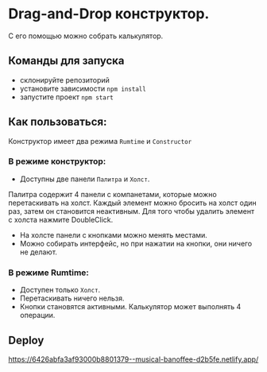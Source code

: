# Drag-and-Drop конструктор.

С его помощью можно собрать калькулятор.

## Команды для запуска
- склонируйте репозиторий
- установите зависимости  `npm install`
- запустите проект  `npm start`

## Как пользоваться:
Конструктор имеет два режима  `Rumtime` и `Constructor`


### В режиме конструктор:

- Доступны две панели `Палитра` и `Холст`.

Палитра содержит 4 панели с компанетами, которые можно перетаскивать на холст.
Каждый элемент можно бросить на холст один раз, затем он становится неактивным.
Для того чтобы удалить элемент с холста нажмите DoubleClick.

- На холсте панели с кнопками можно менять местами.
- Можно собирать интерфейс, но при нажатии на кнопки, они ничего не делают.

### В режиме Rumtime:

- Доступен только `Холст`.
- Перетаскивать ничего нельзя.
- Кнопки становятся активными. Калькулятор может выполнять 4 операции.

## Deploy

https://6426abfa3af93000b8801379--musical-banoffee-d2b5fe.netlify.app/
